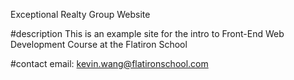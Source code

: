 Exceptional Realty Group Website

#description
This is an example site for the intro to Front-End Web Development Course at the Flatiron School

#contact
email: kevin.wang@flatironschool.com
